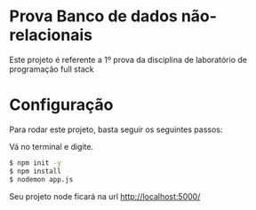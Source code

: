 # Prova Banco de dados não-relacionais
Este projeto é referente a 1º prova da disciplina de laboratório de programação full stack

# Configuração
Para rodar este projeto, basta seguir os seguintes passos:

Vá no terminal e digite.

```bash
$ npm init -y
$ npm install
$ nodemon app.js
```

Seu projeto node ficará na url [http://localhost:5000/](http://localhost:5000/)